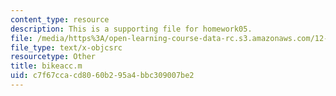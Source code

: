 ```yaml
---
content_type: resource
description: This is a supporting file for homework05.
file: /media/https%3A/open-learning-course-data-rc.s3.amazonaws.com/12-010-computational-methods-of-scientific-programming-fall-2011/c7f67ccacd8060b295a4bbc309007be2_bikeacc.m
file_type: text/x-objcsrc
resourcetype: Other
title: bikeacc.m
uid: c7f67cca-cd80-60b2-95a4-bbc309007be2
---
```

